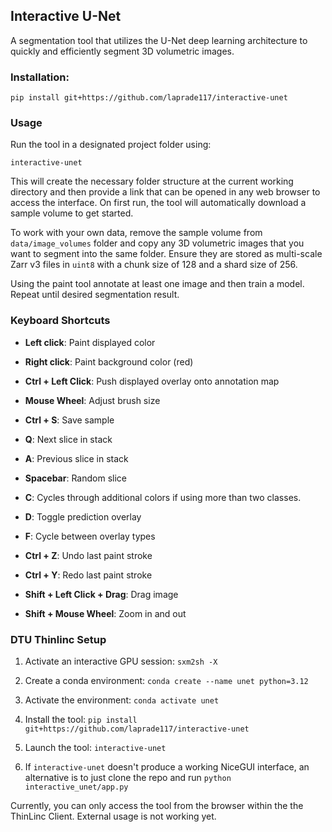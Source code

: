 
## Interactive U-Net

A segmentation tool that utilizes the U-Net deep learning architecture to quickly and efficiently segment 3D volumetric images.

### Installation:

`pip install git+https://github.com/laprade117/interactive-unet`


### Usage

Run the tool in a designated project folder using:

`interactive-unet`

This will create the necessary folder structure at the current working directory and then provide a link that can be opened in any web browser to access the interface. On first run, the tool will automatically download a sample volume to get started.

To work with your own data, remove the sample volume from `data/image_volumes` folder and copy any 3D volumetric images that you want to segment into the same folder. Ensure they are stored as multi-scale Zarr v3 files in `uint8` with a chunk size of 128 and a shard size of 256.

Using the paint tool annotate at least one image and then train a model. Repeat until desired segmentation result.

### Keyboard Shortcuts

- **Left click**: Paint displayed color
- **Right click**: Paint background color (red)
- **Ctrl + Left Click**: Push displayed overlay onto annotation map

- **Mouse Wheel**: Adjust brush size
- **Ctrl + S**: Save sample

- **Q**: Next slice in stack
- **A**: Previous slice in stack
- **Spacebar**: Random slice
  
- **C**: Cycles through additional colors if using more than two classes.
- **D**: Toggle prediction overlay
- **F**: Cycle between overlay types
  
- **Ctrl + Z**: Undo last paint stroke
- **Ctrl + Y**: Redo last paint stroke
  
- **Shift + Left Click + Drag**: Drag image
- **Shift + Mouse Wheel**: Zoom in and out

### DTU Thinlinc Setup

1. Activate an interactive GPU session:
`sxm2sh -X`

2. Create a conda environment:
`conda create --name unet python=3.12`

3. Activate the environment:
`conda activate unet`

4. Install the tool:
`pip install git+https://github.com/laprade117/interactive-unet`

5. Launch the tool:
`interactive-unet`

6. If `interactive-unet` doesn't produce a working NiceGUI interface, an alternative is to just clone the repo and run
`python interactive_unet/app.py`

Currently, you can only access the tool from the browser within the the ThinLinc Client. External usage is not working yet.
